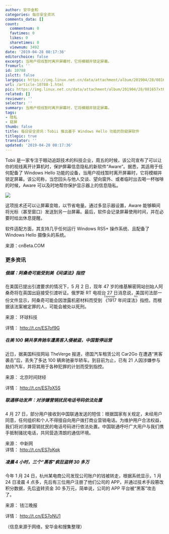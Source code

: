 ```yaml
---
author: 安华金和
categories: 每日安全资讯
comments_data: []
count:
  commentnum: 0
  favtimes: 0
  likes: 0
  sharetimes: 0
  viewnum: 3492
date: '2019-04-28 08:17:36'
editorchoice: false
excerpt: 当用户视线暂时离开屏幕时，它将模糊并锁定屏幕。
fromurl: ''
id: 10788
islctt: false
largepic: https://img.linux.net.cn/data/attachment/album/201904/28/081657xt0tntuj9sz2j42u.jpg
url: /article-10788-1.html
pic: https://img.linux.net.cn/data/attachment/album/201904/28/081657xt0tntuj9sz2j42u.jpg.thumb.jpg
related: []
reviewer: ''
selector: ''
summary: 当用户视线暂时离开屏幕时，它将模糊并锁定屏幕。
tags:
- 隐私
- 窥屏
thumb: false
title: 每日安全资讯：Tobii 推出基于 Windows Hello 功能的防窥屏软件
titlepic: true
translator: ''
updated: '2019-04-28 08:17:36'
---
```


Tobii 是一家专注于眼动追踪技术的科技企业，周五的时候，该公司宣布了可以让你的视线离开计算机时，保护屏幕信息隐私的新软件“Aware”。据悉，其适用于任何配备了 Windows Hello 功能的设备，当用户视线暂时离开屏幕时，它将模糊并锁定屏幕。该公司称，当您回头与他人交谈、望向窗外、或者临时出去喝一杯咖啡的时候，Aware 可以及时地帮你保护显示器上的信息隐私。


![](/data/attachment/album/201904/28/081657xt0tntuj9sz2j42u.jpg)


这项技术还可以让屏幕变暗，以节省电量。通过多显示器设置，Aware 能够瞬间将光标（甚至窗口）发送到另一台屏幕。最后，软件会记录屏幕使用时间，并在必要时给出休息提醒。


软件适配方面，其支持几乎任何运行 Windows RS5+ 操作系统、且配备了 Windows Hello 摄像头的系统。


来源：cnBeta.COM


### 更多资讯


##### 俄媒：阿桑奇可能受到美《间谍法》指控


在美国已提出引渡要求的情况下，5 月 2 日，现年 47 岁的维基解密网站创始人阿桑奇将在英国出庭接受引渡听证。俄罗斯 RT 电视台 27 日消息说，美国司法部一份文件显示，阿桑奇可能会因泄露机密材料而受到<ruby> 《1917 年间谍法》 <rp>  （ </rp> <rt>  Espionage Act </rt> <rp>  ） </rp></ruby>指控。而根据该法案被定罪的人，可能会被处以死刑。


来源： 环球科技


详情： <http://t.cn/ES7of9G> 


##### 在美 100 辆共享奔驰车遭黑客入侵被盗，中国暂停运营


近日，据美国科技网站 TheVerge 报道，德国汽车租赁公司 Car2Go 在遭遇“黑客袭击”后，丢失了多达 100 辆奔驰豪华轿车。到目前为止，已有 21 人因涉嫌参与劫持汽车，并将其用于各种犯罪的计划而受到指控。


来源： 北京时间财经


详情： <http://t.cn/ES7oX5S> 


##### 联通移动发声：对涉嫌营销扰民电话号码依法处置


4 月 27 日，部分用户接收到中国联通发送的短信：根据国家有关规定，未经用户同意，任何组织和个人不得擅自向用户拨打商业营销电话。为维护用户合法权益，我们将对涉嫌营销扰民的电话号码进行依法处置。中国联通呼吁广大用户与我们携手抵制骚扰电话，共同营造清朗的通信环境。


来源： 中新网  
详情： <http://t.cn/ES7oKqk> 


##### 凌晨 4 小时，三个“黑客”疯狂盗转 30 多万


今年 1 月 24 日，杭州某电商公司发现公司账户的钱被转走，根据系统显示，1 月 24 日凌晨 4 点多，先后有三位用户注册了他们公司的 APP，并通过技术手段篡改积分数据，先后盗转资金 30 多万元，简单说，公司的 APP 平台被“黑客”攻击了。


来源： 钱江晚报


详情： <http://t.cn/ES7oNU1> 


（信息来源于网络，安华金和搜集整理）